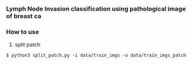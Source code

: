 ### Lymph Node Invasion classification using pathological image of breast ca


### How to use
1. split patch
```
$ python3 split_patch.py -i data/train_imgs -o data/train_imgs_patch
```
